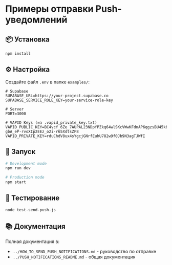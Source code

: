 # Примеры отправки Push-уведомлений

## 📦 Установка

```bash
npm install
```

## ⚙️ Настройка

Создайте файл `.env` в папке `examples/`:

```env
# Supabase
SUPABASE_URL=https://your-project.supabase.co
SUPABASE_SERVICE_ROLE_KEY=your-service-role-key

# Server
PORT=3000

# VAPID Keys (из .vapid_private_key.txt)
VAPID_PUBLIC_KEY=BC4vcf_6Ze_7AUPAL23NDpfPZkq64wlSKcVWwKFdnAP6qgzsBU45kb-gbA_eP-rvoXIp2EEz_o2i-r65XdtsZF8
VAPID_PRIVATE_KEY=rduChdV8ux4sYgcjGNrfEuhU782w9f0Jb9N3agTJWfI
```

## 🚀 Запуск

```bash
# Development mode
npm run dev

# Production mode
npm start
```

## 🧪 Тестирование

```bash
node test-send-push.js
```

## 📚 Документация

Полная документация в:
- `../HOW_TO_SEND_PUSH_NOTIFICATIONS.md` - руководство по отправке
- `../PUSH_NOTIFICATIONS_README.md` - общая документация


